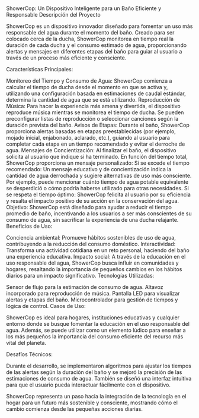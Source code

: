 #
ShowerCop: Un Dispositivo Inteligente para un Baño Eficiente y Responsable
Descripción del Proyecto

ShowerCop es un dispositivo innovador diseñado para fomentar un uso más responsable del agua durante el momento del baño. Creado para ser colocado cerca de la ducha, ShowerCop monitorea en tiempo real la duración de cada ducha y el consumo estimado de agua, proporcionando alertas y mensajes en diferentes etapas del baño para guiar al usuario a través de un proceso más eficiente y consciente.

Características Principales:

Monitoreo del Tiempo y Consumo de Agua:
ShowerCop comienza a calcular el tiempo de ducha desde el momento en que se activa y, utilizando una configuración basada en estimaciones de caudal estándar, determina la cantidad de agua que se está utilizando.
Reproducción de Música:
Para hacer la experiencia más amena y divertida, el dispositivo reproduce música mientras se monitorea el tiempo de ducha. Se pueden preconfigurar listas de reproducción o seleccionar canciones según la duración prevista del baño.
Avisos de Etapas:
Durante el baño, ShowerCop proporciona alertas basadas en etapas preestablecidas (por ejemplo, mojado inicial, enjabonado, aclarado, etc.), guiando al usuario para completar cada etapa en un tiempo recomendado y evitar el derroche de agua.
Mensajes de Concientización:
Al finalizar el baño, el dispositivo solicita al usuario que indique si ha terminado. En función del tiempo total, ShowerCop proporciona un mensaje personalizado:
Si se excede el tiempo recomendado: Un mensaje educativo y de concientización indica la cantidad de agua derrochada y sugiere alternativas de uso más consciente. Por ejemplo, puede mencionar cuánto tiempo de agua potable equivalente se desperdició o cómo podría haberse utilizado para otras necesidades.
Si se respeta el tiempo óptimo: ShowerCop felicita al usuario por su eficiencia y resalta el impacto positivo de su acción en la conservación del agua.
Objetivo:
ShowerCop está diseñado para ayudar a reducir el tiempo promedio de baño, incentivando a los usuarios a ser más conscientes de su consumo de agua, sin sacrificar la experiencia de una ducha relajante.
Beneficios de Uso:

Conciencia ambiental: Promueve hábitos sostenibles de uso de agua, contribuyendo a la reducción del consumo doméstico.
Interactividad: Transforma una actividad cotidiana en un reto personal, haciendo del baño una experiencia educativa.
Impacto social: A través de la educación en el uso responsable del agua, ShowerCop busca influir en comunidades y hogares, resaltando la importancia de pequeños cambios en los hábitos diarios para un impacto significativo.
Tecnologías Utilizadas:

Sensor de flujo para la estimación de consumo de agua.
Altavoz incorporado para reproducción de música.
Pantalla LED para visualizar alertas y etapas del baño.
Microcontrolador para gestión de tiempos y lógica de control.
Casos de Uso:

ShowerCop es ideal para hogares, instituciones educativas y cualquier entorno donde se busque fomentar la educación en el uso responsable del agua. Además, se puede utilizar como un elemento lúdico para enseñar a los más pequeños la importancia del consumo eficiente del recurso más vital del planeta.

Desafíos Técnicos:

Durante el desarrollo, se implementaron algoritmos para ajustar los tiempos de las alertas según la duración del baño y se mejoró la precisión de las estimaciones de consumo de agua. También se diseñó una interfaz intuitiva para que el usuario pueda interactuar fácilmente con el dispositivo.

ShowerCop representa un paso hacia la integración de la tecnología en el hogar para un futuro más sostenible y consciente, mostrando cómo el cambio comienza desde las pequeñas acciones diarias.
